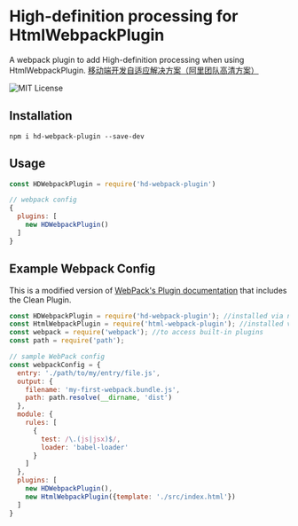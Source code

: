 # High-definition processing for HtmlWebpackPlugin
A webpack plugin to add High-definition processing when using HtmlWebpackPlugin.
[移动端开发自适应解决方案（阿里团队高清方案）](https://www.jianshu.com/p/07669cb3e7c5)

![MIT License](https://camo.githubusercontent.com/d59450139b6d354f15a2252a47b457bb2cc43828/68747470733a2f2f696d672e736869656c64732e696f2f6e706d2f6c2f7365727665726c6573732e737667)

## Installation
```
npm i hd-webpack-plugin --save-dev
```

## Usage
```js
const HDWebpackPlugin = require('hd-webpack-plugin')

// webpack config
{
  plugins: [
    new HDWebpackPlugin()
  ]
}
```

## Example Webpack Config
This is a modified version of [WebPack's Plugin documentation](https://webpack.js.org/concepts/plugins/) that includes the Clean Plugin.

```js
const HDWebpackPlugin = require('hd-webpack-plugin'); //installed via npm
const HtmlWebpackPlugin = require('html-webpack-plugin'); //installed via npm
const webpack = require('webpack'); //to access built-in plugins
const path = require('path');

// sample WebPack config
const webpackConfig = {
  entry: './path/to/my/entry/file.js',
  output: {
    filename: 'my-first-webpack.bundle.js',
    path: path.resolve(__dirname, 'dist')
  },
  module: {
    rules: [
      {
        test: /\.(js|jsx)$/,
        loader: 'babel-loader'
      }
    ]
  },
  plugins: [
    new HDWebpackPlugin(),
    new HtmlWebpackPlugin({template: './src/index.html'})
  ]
}

```